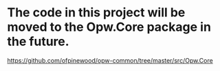 # The code in this project will be moved to the Opw.Core package in the future.
https://github.com/ofpinewood/opw-common/tree/master/src/Opw.Core